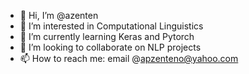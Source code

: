 - 👋 Hi, I’m @azenten
- 👀 I’m interested in Computational Linguistics
- 🌱 I’m currently learning Keras and Pytorch
- 💞️ I’m looking to collaborate on NLP projects
- 📫 How to reach me: email @apzenteno@yahoo.com

<!---
azenten/azenten is a ✨ special ✨ repository because its `README.md` (this file) appears on your GitHub profile.
You can click the Preview link to take a look at your changes.
--->

